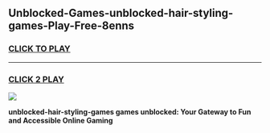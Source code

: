 
## Unblocked-Games-unblocked-hair-styling-games-Play-Free-8enns
<h3>
<a href="https://premium76.site?title=unblocked-hair-styling-games&ref=23A">CLICK TO PLAY</a></h3>
<hr>

<h3>
<a href="https://premium76.site?title=unblocked-hair-styling-games&ref=23A">CLICK 2 PLAY</a>
  
</h3>

<a href="https://premium76.site?title=unblocked-hair-styling-games&ref=23A"><img src="https://clearcache.store/games.png"></a>


**unblocked-hair-styling-games games unblocked: Your Gateway to Fun and Accessible Online Gaming**
